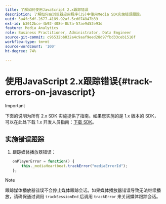 ```yaml
---
title: 了解如何使用JavaScript 2.x跟踪错误
description: 了解如何在浏览器应用程序(JS)中使用Media SDK实施错误跟踪。
uuid: 5a4fc5df-2677-4189-92af-5cd074847b39
exl-id: b3012bce-4b92-408e-8b7a-57ae9d52e93d
feature: Media Analytics
role: Business Practitioner, Administrator, Data Engineer
source-git-commit: c96532bb032a4c9aaf9eed28d97fbd33ceb1516f
workflow-type: tm+mt
source-wordcount: '100'
ht-degree: 74%

---
```


# 使用JavaScript 2.x跟踪错误{#track-errors-on-javascript}

>[!IMPORTANT]
>
>下面的说明为所有 2.x SDK 实施提供了指南。如果您实施的是 1.x 版本的 SDK，可以在此处下载 1.x 开发人员指南：[下载 SDK](/help/sdk-implement/download-sdks.md)。

## 实施错误跟踪

1. 跟踪媒体播放器错误：

   ```js
   onPlayerError = function() {
       this._mediaHeartbeat.trackError("mediaErrorId");
   };
   ```

>[!NOTE]
>
>跟踪媒体播放器错误不会停止媒体跟踪会话。如果媒体播放器错误导致无法继续播放，请确保通过调用 `trackSessionEnd` 后调用 `trackError` 来关闭媒体跟踪会话。
